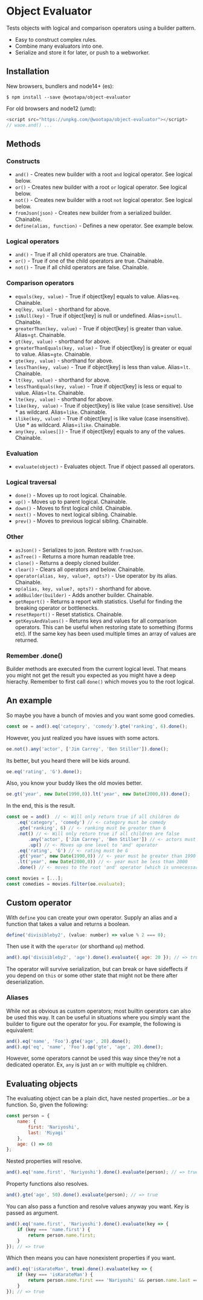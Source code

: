 # Object Evaluator
Tests objects with logical and comparison operators using a builder pattern.

- Easy to construct complex rules.
- Combine many evaluators into one.
- Serialize and store it for later, or push to a webworker.

## Installation

New browsers, bundlers and node14+ (es):
```shell
$ npm install --save @wootapa/object-evaluator
```

For old browsers and node12 (umd):
```javascript
<script src="https://unpkg.com/@wootapa/object-evaluator"></script>
// waoe.and() ...
```

## Methods

### Constructs
* `and()` - Creates new builder with a root ```and``` logical operator. See logical below.
* `or()` - Creates new builder with a root ```or``` logical operator. See logical below.
* `not()` - Creates new builder with a root ```not``` logical operator. See logical below.
* `fromJson(json)` - Creates new builder from a serialized builder. Chainable.
* `define(alias, function)` - Defines a new operator. See example below.

### Logical operators
* `and()` - True if all child operators are true. Chainable.
* `or()` - True if one of the child operators are true. Chainable.
* `not()` - True if all child operators are false. Chainable.

### Comparison operators
* `equals(key, value)` - True if object[key] equals to value. Alias=```eq```. Chainable.
* `eq(key, value)` - shorthand for above.
* `isNull(key)` - True if object[key] is null or undefined. Alias=```isnull```. Chainable.
* `greaterThan(key, value)` - True if object[key] is greater than value. Alias=```gt```. Chainable.
* `gt(key, value)` - shorthand for above.
* `greaterThanEquals(key, value)` - True if object[key] is greater or equal to value. Alias=```gte```. Chainable.
* `gte(key, value)` - shorthand for above.
* `lessThan(key, value)` - True if object[key] is less than value. Alias=```lt```. Chainable. 
* `lt(key, value)` - shorthand for above.
* `lessThanEquals(key, value)` - True if object[key] is less or equal to value. Alias=```lte```. Chainable.
* `lte(key, value)` - shorthand for above.
* `like(key, value)` - True if object[key] is like value (case sensitive). Use * as wildcard. Alias=```like```. Chainable.
* `ilike(key, value)` - True if object[key] is like value (case insensitive). Use * as wildcard. Alias=```ilike```. Chainable.
* `any(key, values[])` - True if object[key] equals to any of the values.  Chainable.

### Evaluation
* `evaluate(object)` - Evaluates object. True if object passed all operators.

### Logical traversal
* `done()` - Moves up to root logical. Chainable.
* `up()` - Moves up to parent logical. Chainable.
* `down()` - Moves to first logical child. Chainable.
* `next()` - Moves to next logical sibling. Chainable.
* `prev()` - Moves to previous logical sibling. Chainable.

### Other
* `asJson()` - Serializes to json. Restore with ```fromJson```.
* `asTree()` - Returns a more human readable tree.
* `clone()` - Returns a deeply cloned builder.
* `clear()` - Clears all operators and below. Chainable.
* `operator(alias, key, value?, opts?)` - Use operator by its alias. Chainable.
* `op(alias, key, value?, opts?)` - shorthand for above.
* `addBuilder(builder)` - Adds another builder. Chainable.
* `getReport()` - Returns a report with statistics. Useful for finding the breaking operator or bottlenecks.
* `resetReport()` - Reset statistics. Chainable.
* `getKeysAndValues()` - Returns keys and values for all comparison operators. This can be useful when restoring state to something (forms etc). If the same key has been used multiple times an array of values are returned.

### Remember .done()
Builder methods are executed from the current logical level. That means you might not get the result you expected as you might have a deep hierachy. Remember to first call ```done()``` which moves you to the root logical.

## An example
So maybe you have a bunch of movies and you want some good comedies.
```javascript
const oe = and().eq('category', 'comedy').gte('ranking', 6).done();
```
However, you just realized you have issues with some actors.
```javascript
oe.not().any('actor', ['Jim Carrey', 'Ben Stiller']).done();
```
Its better, but you heard there will be kids around.
```javascript
oe.eq('rating', 'G').done();
```
Also, you know your buddy likes the old movies better.
```javascript
oe.gt('year', new Date(1990,0)).lt('year', new Date(2000,0)).done();
```

In the end, this is the result.
```javascript
const oe = and()  // <- Will only return true if all children do
    .eq('category', 'comedy') // <- category must be comedy
    .gte('ranking', 6) // <- ranking must be greater than 6
    .not() // <- Will only return true if all children are false
        .any('actor', ['Jim Carrey', 'Ben Stiller']) // <- actors must not be these
        .up() // <- Moves up one level to 'and' operator
    .eq('rating', 'G') // <- rating must be G
    .gt('year', new Date(1990,0)) // <- year must be greater than 1990
    .lt('year', new Date(2000,0)) // <- year must be less than 2000
    .done() // <- moves to the root 'and' operator (which is unnecessary here but good practise)

const movies = [...];
const comedies = movies.filter(oe.evaluate);
```

## Custom operator
With ```define``` you can create your own operator.
Supply an alias and a function that takes a value and returns a boolean.
```javascript
define('divisibleby2', (value: number) => value % 2 === 0);
```
Then use it with the ```operator``` (or shorthand ```op```) method.
```javascript
and().op('divisibleby2', 'age').done().evaluate({ age: 20 }); // => true
```
The operator will survive serialization, but can break or have sideffects if you depend on ```this``` or some other state that might not be there after deserialization.

### Aliases
While not as obvious as custom operators; most builtin operators can also be used this way. It can be useful in situations where you simply want the builder to figure out the operator for you.
For example, the following is equivalent:
```javascript
and().eq('name', 'Foo').gte('age', 20).done();
and().op('eq', 'name', 'Foo').op('gte', 'age', 20).done();
```
However, some operators cannot be used this way since they're not a dedicated operator. Ex, ```any``` is just an ```or``` with multiple ```eq``` children.

## Evaluating objects
The evaluating object can be a plain dict, have nested properties...or be a function.
So, given the following:
```javascript
const person = {
    name: {
        first: 'Nariyoshi',
        last: 'Miyagi'
    },
    age: () => 60
};
```
Nested properties will resolve.
```javascript
and().eq('name.first', 'Nariyoshi').done().evaluate(person); // => true
```

Property functions also resolves.
```javascript
and().gte('age', 50).done().evaluate(person); // => true
```

You can also pass a function and resolve values anyway you want. Key is passed as argument.
```javascript
and().eq('name.first', 'Nariyoshi').done().evaluate(key => {
    if (key === 'name.first') {
        return person.name.first;
    }
}); // => true
```
Which then means you can have nonexistent properties if you want.
```javascript
and().eq('isKarateMan', true).done().evaluate(key => {
    if (key === 'isKarateMan') {
        return person.name.first === 'Nariyoshi' && person.name.last === 'Miyagi';
    }
}); // => true
```
